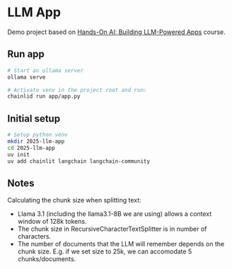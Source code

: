# LLM App

Demo project based on [Hands-On AI: Building LLM-Powered Apps](https://www.linkedin.com/learning/hands-on-ai-building-llm-powered-apps?trk=learning-course_related-content-card&upsellOrderOrigin=default_guest_learning) course.

## Run app

```bash
# Start an ollama server
ollama serve

# Activate venv in the project root and run:
chainlid run app/app.py
```

## Initial setup

```bash
# Setup python venv
mkdir 2025-llm-app
cd 2025-llm-app
uv init
uv add chainlit langchain langchain-community
```

## Notes

Calculating the chunk size when splitting text:
- Llama 3.1 (including the llama3.1-8B we are using) allows a context window of 128k tokens.
- The chunk size in RecursiveCharacterTextSplitter is in number of characters.
- The number of documents that the LLM will remember depends on the chunk size. E.g. if we set size to 25k, we can accomodate 5 chunks/documents.
